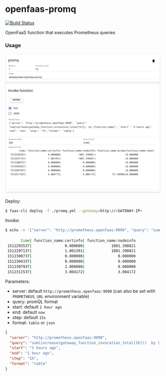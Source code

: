 # openfaas-promq

[![Build Status](https://travis-ci.org/stefanprodan/openfaas-promq.svg?branch=master)](https://travis-ci.org/stefanprodan/openfaas-promq)

OpenFaaS function that executes Prometheus queries

### Usage

![OpenFaaS](https://github.com/stefanprodan/openfaas-promq/blob/master/screens/invoke-ui.png)

Deploy:

```bash
$ faas-cli deploy -f ./promq.yml --gateway=http://<GATEWAY-IP> 
```

Invoke:

```bash
$ echo -n '{"server": "http://prometheus.openfaas:9090", "query": "sum(increase(gateway_function_invocation_total[1h]))  by (function_name)", "start": "5 hours ago", "end": "now", "step": "1h","format": "table"}' | faas-cli invoke promq --gateway=<GATEWAY-IP>

       time| function_name:certinfo| function_name:nodeinfo
 1512293537|               0.000000|            1001.390821
 1512297137|               1.001391|            1001.390821
 1512300737|               0.000000|               0.000000
 1512304337|               0.000000|               9.000000
 1512307937|               2.000000|               0.000000
 1512311537|               3.004172|               3.004172
```

Parameters:

* server: default `http://prometheus.openfaas:9090` (can also be set with `PROMETHEUS_URL` environment variable)
* query: promQL format
* start: default `1 hour ago`
* end: default `now`
* step: default `15s`
* format: `table` or `json`

```json
{
  "server": "http://prometheus.openfaas:9090",
  "query": "sum(increase(gateway_function_invocation_total[1h]))  by (function_name)",
  "start": "5 hours ago",
  "end": "1 hour ago",
  "step": "1h",
  "format": "table"
}
```



